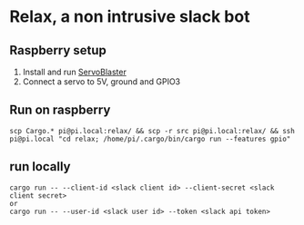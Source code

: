 # Relax, a non intrusive slack bot

## Raspberry setup
1. Install and run [ServoBlaster](https://github.com/richardghirst/PiBits/tree/master/ServoBlaster)
2. Connect a servo to 5V, ground and GPIO3
## Run on raspberry

```
scp Cargo.* pi@pi.local:relax/ && scp -r src pi@pi.local:relax/ && ssh pi@pi.local "cd relax; /home/pi/.cargo/bin/cargo run --features gpio"
```

## run locally
```
cargo run -- --client-id <slack client id> --client-secret <slack client secret>
or
cargo run -- --user-id <slack user id> --token <slack api token>
```
